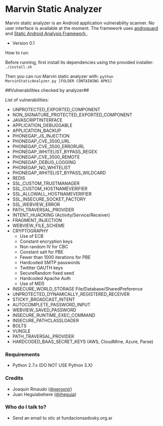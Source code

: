 # Marvin Static Analyzer #

Marvin static analyzer is an Android application vulnerability scanner. No user interface is available at the moment. The framework uses [ androguard ](https://github.com/androguard/androguard/) and [ Static Android Analysis Framework ](https://github.com/SAAF-Developers/saaf/).

* Version 0.1

How to run:

Before running, first install its dependencies using the provided installer:
  ```./install.sh ```
  
Then you can run Marvin static analyzer with:
  ```python MarvinStaticAnalyzer.py [FOLDER CONTAINING APKS] ```

##Vulnerabilities checked by analyzer##

List of vulnerabilities:

* UNPROTECTED_EXPORTED_COMPONENT
* NON_SIGNATURE_PROTECTED_EXPORTED_COMPONENT
* JAVASCRIPTINTERFACE
* APPLICATION_DEBUGGABLE
* APPLICATION_BACKUP
* PHONEGAP_JS_INJECTION
* PHONEGAP_CVE_3500_URL
* PHONEGAP_CVE_3500_ERRORURL
* PHONEGAP_WHITELIST_BYPASS_REGEX
* PHONEGAP_CVE_3500_REMOTE
* PHONEGAP_DEBUG_LOGGING
* PHONEGAP_NO_WHITELIST
* PHONEGAP_WHITELIST_BYPASS_WILDCARD
* REDIS
* SSL_CUSTOM_TRUSTMANAGER
* SSL_CUSTOM_HOSTNAMEVERIFIER
* SSL_ALLOWALL_HOSTNAMEVERIFIER
* SSL_INSECURE_SOCKET_FACTORY
* SSL_WEBVIEW_ERROR																	
* PATH_TRAVERSAL_PROVIDER																
* INTENT_HIJACKING (Activity/Service/Receiver)
* FRAGMENT_INJECTION																	
* WEBVIEW_FILE_SCHEME
* CRYPTOGRAPHY
	* Use of ECB
	* Constant encryption keys
	* Non random IV for CBC
	* Constant salt for PBE
	* Fewer than 1000 iterations for PBE
	* Hardcoded SMTP passwords
	* Twittter OAUTH keys
	* SecureRandom fixed seed
	* Hardcoded Apache Auth
	* Use of MD5
* INSECURE_WORLD_STORAGE File/Database/SharedPreference
* UNPROTECTED_DYNAMICALLY_REGISTERED_RECEIVER
* STICKY_BROADCAST_INTENT
* AUTOCOMPLETE_PASSWORD_INPUT
* WEBVIEW_SAVED_PASSWORD
* INSECURE_RUNTIME_EXEC_COMMAND
* INSECURE_PATHCLASSLOADER
* BOLTS
* VUNGLE
* PATH_TRAVERSAL_PROVIDER
* HARDCODED_BAAS_SECRET_KEYS (AWS, CloudMine, Azure, Parse)


### Requirements ###

* Python 2.7.x (DO NOT USE Python 3.X) 

### Credits ###
* Joaquín Rinaudo ([@xeroxnir](www.twitter.com/xeroxnir))
* Juan Heguiabehere ([@jheguia](www.twitter.com/jheguia))

### Who do I talk to? ###
* Send an email to stic at fundacionsadosky.org.ar

